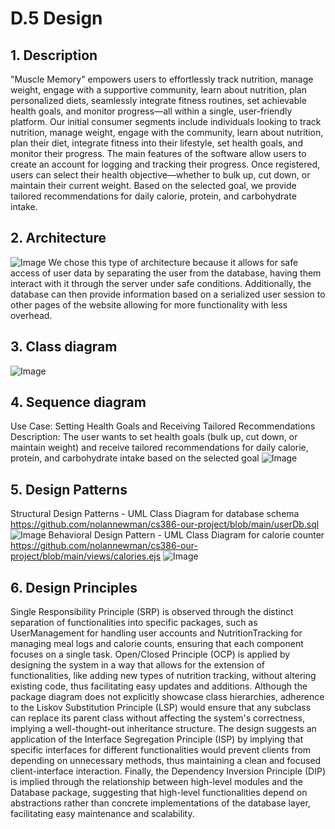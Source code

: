 # D.5 Design

## 1. Description

"Muscle Memory" empowers users to effortlessly track nutrition, manage weight, engage with a supportive community, learn about nutrition, plan personalized diets, seamlessly integrate fitness routines, set achievable health goals, and monitor progress—all within a single, user-friendly platform. Our initial consumer segments include individuals looking to track nutrition, manage weight, engage with the community, learn about nutrition, plan  their diet, integrate fitness into their lifestyle, set health goals, and monitor their progress. The main features of the software allow users to create an account for logging and tracking their progress. Once registered, users can select their health objective—whether to bulk up, cut down, or maintain their current weight. Based on the selected goal, we provide tailored recommendations for daily calorie, protein, and carbohydrate intake.
## 2. Architecture
![Image](https://github.com/nolannewman/cs386-our-project/blob/main/Pictures/D5_Architecture_Picture.png)
We chose this type of architecture because it allows for safe access of user data by separating the user from the database, having them interact with it through the server under safe conditions. Additionally, the database can then provide information based on a serialized user session to other pages of the website allowing for more functionality with less overhead.
## 3. Class diagram
![Image](https://github.com/nolannewman/cs386-our-project/blob/main/Pictures/D5_Class_Diagram.jpg)
## 4. Sequence diagram
Use Case: Setting Health Goals and Receiving Tailored Recommendations
Description: The user wants to set health goals (bulk up, cut down, or maintain weight) and receive tailored recommendations for daily calorie, protein, and carbohydrate intake based on the selected goal
![Image](https://github.com/nolannewman/cs386-our-project/blob/main/Pictures/D5_Sequence_Diagram.png)
## 5. Design Patterns
Structural Design Patterns - UML Class Diagram for database schema
https://github.com/nolannewman/cs386-our-project/blob/main/userDb.sql
![Image](https://github.com/nolannewman/cs386-our-project/blob/main/Pictures/D5_Design_Patterns_Diagram.png)
Behavioral Design Pattern - UML Class Diagram for calorie counter
https://github.com/nolannewman/cs386-our-project/blob/main/views/calories.ejs
![Image](https://github.com/nolannewman/cs386-our-project/blob/main/Pictures/D5_Design_Patterns_Diagram_2.png)
## 6. Design Principles
Single Responsibility Principle (SRP) is observed through the distinct separation of functionalities into specific packages, such as UserManagement for handling user accounts and NutritionTracking for managing meal logs and calorie counts, ensuring that each component focuses on a single task. Open/Closed Principle (OCP) is applied by designing the system in a way that allows for the extension of functionalities, like adding new types of nutrition tracking, without altering existing code, thus facilitating easy updates and additions. Although the package diagram does not explicitly showcase class hierarchies, adherence to the Liskov Substitution Principle (LSP) would ensure that any subclass can replace its parent class without affecting the system's correctness, implying a well-thought-out inheritance structure. The design suggests an application of the Interface Segregation Principle (ISP) by implying that specific interfaces for different functionalities would prevent clients from depending on unnecessary methods, thus maintaining a clean and focused client-interface interaction. Finally, the Dependency Inversion Principle (DIP) is implied through the relationship between high-level modules and the Database package, suggesting that high-level functionalities depend on abstractions rather than concrete implementations of the database layer, facilitating easy maintenance and scalability.
